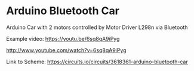 # Arduino Bluetooth Car
Arduino Car with 2 motors controlled by Motor Driver L298n via Bluetooth

Example video:
https://youtu.be/6sq8qA9iPyg

http://www.youtube.com/watch?v=6sq8qA9iPyg

Link to Scheme:
https://circuits.io/circuits/3618361-arduino-bluetooth-car
